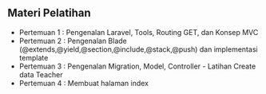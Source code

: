 ## Materi Pelatihan

- Pertemuan 1 : Pengenalan Laravel, Tools, Routing GET, dan Konsep MVC
- Pertemuan 2 : Pengenalan Blade (@extends,@yield,@section,@include,@stack,@push) dan implementasi template
- Pertemuan 3 : Pengenalan Migration, Model, Controller - Latihan Create data Teacher
- Pertemuan 4 : Membuat halaman index